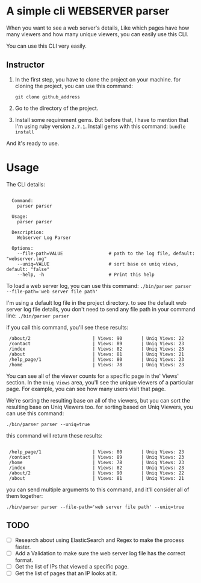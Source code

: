 # A simple cli WEBSERVER parser

When you want to see a web server's details, Like which pages have how many viewers and how many unique viewers, you can easily use this CLI.

You can use this CLI very easily.

## Instructor

1. In the first step, you have to clone the project on your machine. for cloning the project, you can use this command:

    `git clone github_address`

2. Go to the directory of the project.

3. Install some requirement gems. But before that, I have to mention that I'm using ruby version `2.7.1`.
Install gems with this command: `bundle install`

And it's ready to use.

# Usage

The CLI details:

```

  Command:
    parser parser

  Usage:
    parser parser

  Description:
    Webserver Log Parser

  Options:
    --file-path=VALUE                 # path to the log file, default: "webserver.log"
    --uniq=VALUE                      # sort base on uniq views, default: "false"
    --help, -h                        # Print this help
```

To load a web server log, you can use this command:
`./bin/parser parser --file-path='web server file path'`

I'm using a default log file in the project directory. to see the default web server log file details, you don't need to send any file path in your command line:
`./bin/parser parser`

if you call this command, you'll see these results:
```
 /about/2                       | Views: 90       | Uniq Views: 22
 /contact                       | Views: 89       | Uniq Views: 23
 /index                         | Views: 82       | Uniq Views: 23
 /about                         | Views: 81       | Uniq Views: 21
 /help_page/1                   | Views: 80       | Uniq Views: 23
 /home                          | Views: 78       | Uniq Views: 23
```

You can see all of the viewer counts for a specific page in the' Views' section. In the `Uniq Views` area, you'll see the unique viewers of a particular page. For example, you can see how many users visit that page.

We're sorting the resulting base on all of the viewers, but you can sort the resulting base on Uniq Viewers too.
for sorting based on Uniq Viewers, you can use this command:

`./bin/parser parser --uniq=true`

this command will return these results:

```

 /help_page/1                   | Views: 80       | Uniq Views: 23
 /contact                       | Views: 89       | Uniq Views: 23
 /home                          | Views: 78       | Uniq Views: 23
 /index                         | Views: 82       | Uniq Views: 23
 /about/2                       | Views: 90       | Uniq Views: 22
 /about                         | Views: 81       | Uniq Views: 21
```

you can send multiple arguments to this command, and it'll consider all of them together:

`./bin/parser parser --file-path='web server file path' --uniq=true`

## TODO

- [ ] Research about using ElasticSearch and Regex to make the process faster.
- [ ] Add a Validation to make sure the web server log file has the correct format.
- [ ] Get the list of IPs that viewed a specific page.
- [ ] Get the list of pages that an IP looks at it.
